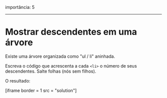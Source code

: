importância: 5

---

# Mostrar descendentes em uma árvore

Existe uma árvore organizada como "ul / li" aninhada.

Escreva o código que acrescenta a cada `<li>` o número de seus descendentes. Salte folhas (nós sem filhos).

O resultado:

[iframe border = 1 src = "solution"]
